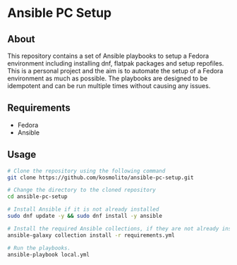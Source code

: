 # Ansible PC Setup

## About

This repository contains a set of Ansible playbooks to setup a Fedora environment including installing dnf, flatpak packages and setup repofiles. This is a personal project and the aim is to automate the setup of a Fedora environment as much as possible.
The playbooks are designed to be idempotent and can be run multiple times without causing any issues.

## Requirements

- Fedora
- Ansible

## Usage

```bash
# Clone the repository using the following command
git clone https://github.com/kosmolito/ansible-pc-setup.git

# Change the directory to the cloned repository
cd ansible-pc-setup

# Install Ansible if it is not already installed
sudo dnf update -y && sudo dnf install -y ansible

# Install the required Ansible collections, if they are not already installed
ansible-galaxy collection install -r requirements.yml

# Run the playbooks.
ansible-playbook local.yml
```

